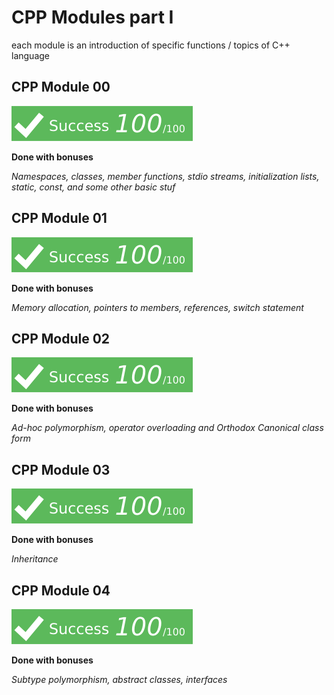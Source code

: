 # CPP Modules part I
each module is an introduction of specific functions / topics of C++ language

## CPP Module 00
![CPP Module 01 Score](/grade.svg)

**Done with bonuses**

*Namespaces, classes, member functions, stdio streams,
initialization lists, static, const, and some other basic
stuf*

## CPP Module 01
![CPP Module 01 Score](/grade.svg)

**Done with bonuses**

*Memory allocation, pointers to members,
references, switch statement*

## CPP Module 02
![CPP Module 02 Score](/grade.svg)

**Done with bonuses**

*Ad-hoc polymorphism, operator overloading
and Orthodox Canonical class form*

## CPP Module 03
![CPP Module 03 Score](/grade.svg)

**Done with bonuses**

*Inheritance*

## CPP Module 04
![CPP Module 04 Score](/grade.svg)

**Done with bonuses**

*Subtype polymorphism, abstract classes, interfaces*


